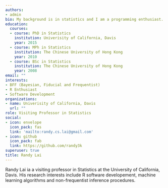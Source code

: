 ```yaml
---
authors:
- admin
bio: My background is in statistics and I am a programming enthusiast.
education:
  courses:
  - course: PhD in Statistics
    institution: Univerisity of California, Davis
    year: 2015
  - course: MPh in Statistics
    institution: The Chinese University of Hong Kong
    year: 2010
  - course: BSc in Statistics
    institution: The Chinese University of Hong Kong
    year: 2008
email: ""
interests:
- BFF (Bayesian, Fiducial and Frequentist)
- R Enthusiast
- Software Development
organizations:
- name: Univerisity of California, Davis
  url: ""
role: Visiting Professor in Statistics
social:
- icon: envelope
  icon_pack: fas
  link: 'mailto:randy.cs.lai@gmail.com'
- icon: github
  icon_pack: fab
  link: https://github.com/randy3k
superuser: true
title: Randy Lai
---
```


Randy Lai ia a visiting professor in Statistics at the University of California, Davis. His research interests include R software developement, machine learning algorithms and non-frequentist inference procedures.

